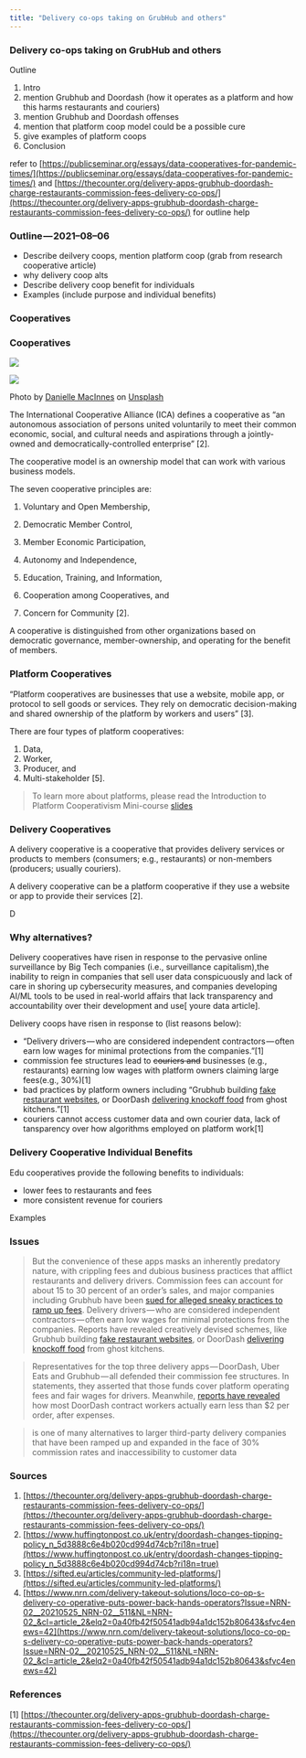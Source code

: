 ```yaml
---
title: "Delivery co-ops taking on GrubHub and others"
---
```


### Delivery co-ops taking on GrubHub and others

Outline

1.  Intro
2.  mention Grubhub and Doordash (how it operates as a platform and how this harms restaurants and couriers)
3.  mention Grubhub and Doordash offenses
4.  mention that platform coop model could be a possible cure
5.  give examples of platform coops
6.  Conclusion

refer to [https://publicseminar.org/essays/data-cooperatives-for-pandemic-times/](https://publicseminar.org/essays/data-cooperatives-for-pandemic-times/) and [https://thecounter.org/delivery-apps-grubhub-doordash-charge-restaurants-commission-fees-delivery-co-ops/](https://thecounter.org/delivery-apps-grubhub-doordash-charge-restaurants-commission-fees-delivery-co-ops/) for outline help

### Outline — 2021–08–06

-   Describe deilvery coops, mention platform coop (grab from research cooperative article)
-   why delivery coop alts
-   Describe delivery coop benefit for individuals
-   Examples (include purpose and individual benefits)

### Cooperatives

### Cooperatives

![](https://cdn-images-1.medium.com/max/1000/0*yDT-3TizG256cMQ9)

![](https://cdn-images-1.medium.com/max/1000/0*CMI7ufTF-SjFFjQz)

Photo by [Danielle MacInnes](https://unsplash.com/@dsmacinnes?utm_source=medium&utm_medium=referral) on [Unsplash](https://unsplash.com/?utm_source=medium&utm_medium=referral)

The International Cooperative Alliance (ICA) defines a cooperative as “an autonomous association of persons united voluntarily to meet their common economic, social, and cultural needs and aspirations through a jointly-owned and democratically-controlled enterprise” [2].

The cooperative model is an ownership model that can work with various business models.

The seven cooperative principles are:

1. Voluntary and Open Membership,

2. Democratic Member Control,

3. Member Economic Participation,

4. Autonomy and Independence,

5. Education, Training, and Information,

6. Cooperation among Cooperatives, and

7. Concern for Community [2].

A cooperative is distinguished from other organizations based on democratic governance, member-ownership, and operating for the benefit of members.

### Platform Cooperatives

“Platform cooperatives are businesses that use a website, mobile app, or protocol to sell goods or services. They rely on democratic decision-making and shared ownership of the platform by workers and users” [3].

There are four types of platform cooperatives:

1.  Data,
2.  Worker,
3.  Producer, and
4.  Multi-stakeholder [5].

> To learn more about platforms, please read the Introduction to Platform Cooperativism Mini-course [slides](https://speakerdeck.com/ledgerback/introduction-to-platform-cooperativism-mini-course)

### Delivery Cooperatives

A delivery cooperative is a cooperative that provides delivery services or products to members (consumers; e.g., restaurants) or non-members (producers; usually couriers).

A delivery cooperative can be a platform cooperative if they use a website or app to provide their services [2].

D

  

### Why alternatives?

  

Delivery cooperatives have risen in response to the pervasive online surveillance by Big Tech companies (i.e., surveillance capitalism),the inability to reign in companies that sell user data conspicuously and lack of care in shoring up cybersecurity measures, and companies developing AI/ML tools to be used in real-world affairs that lack transparency and accountability over their development and use[ youre data article].

Delivery coops have risen in response to (list reasons below):

-   “Delivery drivers — who are considered independent contractors — often earn low wages for minimal protections from the companies.”[1]
-   commission fee structures lead to ~~couriers and~~ businesses (e.g., restaurants) earning low wages with platform owners claiming large fees(e.g., 30%)[1]
-   bad practices by platform owners including “Grubhub building [fake restaurant websites](https://www.eater.com/2020/1/29/21113416/grubhub-seamless-kin-khao-online-delivery-mistake-doordash), or DoorDash [delivering knockoff food](https://www.eater.com/2020/1/29/21113416/grubhub-seamless-kin-khao-online-delivery-mistake-doordash) from ghost kitchens.”[1]
-   couriers cannot access customer data and own courier data, lack of tansparency over how algorithms employed on platform work[1]

### Delivery Cooperative Individual Benefits

Edu cooperatives provide the following benefits to individuals:

-   lower fees to restaurants and fees
-   more consistent revenue for couriers

Examples

### Issues

> But the convenience of these apps masks an inherently predatory nature, with crippling fees and dubious business practices that afflict restaurants and delivery drivers. Commission fees can account for about 15 to 30 percent of an order’s sales, and major companies including Grubhub have been [sued for alleged sneaky practices to ramp up fees](https://www.eater.com/2019/5/29/18636255/delivery-apps-hurting-restaurants-grubhub-seamless-ubereats). Delivery drivers — who are considered independent contractors — often earn low wages for minimal protections from the companies. Reports have revealed creatively devised schemes, like Grubhub building [fake restaurant websites](https://www.eater.com/2020/1/29/21113416/grubhub-seamless-kin-khao-online-delivery-mistake-doordash), or DoorDash [delivering knockoff food](https://www.eater.com/2020/1/29/21113416/grubhub-seamless-kin-khao-online-delivery-mistake-doordash) from ghost kitchens.

> Representatives for the top three delivery apps — DoorDash, Uber Eats and Grubhub — all defended their commission fee structures. In statements, they asserted that those funds cover platform operating fees and fair wages for drivers. Meanwhile, [reports have revealed](https://www.salon.com/2020/01/19/doordash-drivers-make-an-average-of-145-an-hour-analysis-finds/) how most DoorDash contract workers actually earn less than $2 per order, after expenses.

> is one of many alternatives to larger third-party delivery companies that have been ramped up and expanded in the face of 30% commission rates and inaccessibility to customer data

### Sources

1.  [https://thecounter.org/delivery-apps-grubhub-doordash-charge-restaurants-commission-fees-delivery-co-ops/](https://thecounter.org/delivery-apps-grubhub-doordash-charge-restaurants-commission-fees-delivery-co-ops/)
2.  [https://www.huffingtonpost.co.uk/entry/doordash-changes-tipping-policy_n_5d3888c6e4b020cd994d74cb?ri18n=true](https://www.huffingtonpost.co.uk/entry/doordash-changes-tipping-policy_n_5d3888c6e4b020cd994d74cb?ri18n=true)
3.  [https://sifted.eu/articles/community-led-platforms/](https://sifted.eu/articles/community-led-platforms/)
4.  [https://www.nrn.com/delivery-takeout-solutions/loco-co-op-s-delivery-co-operative-puts-power-back-hands-operators?Issue=NRN-02__20210525_NRN-02__511&NL=NRN-02_&cl=article_2&elq2=0a40fb42f50541adb94a1dc152b80643&sfvc4enews=42](https://www.nrn.com/delivery-takeout-solutions/loco-co-op-s-delivery-co-operative-puts-power-back-hands-operators?Issue=NRN-02__20210525_NRN-02__511&NL=NRN-02_&cl=article_2&elq2=0a40fb42f50541adb94a1dc152b80643&sfvc4enews=42)

### References 

[1] [https://thecounter.org/delivery-apps-grubhub-doordash-charge-restaurants-commission-fees-delivery-co-ops/](https://thecounter.org/delivery-apps-grubhub-doordash-charge-restaurants-commission-fees-delivery-co-ops/)